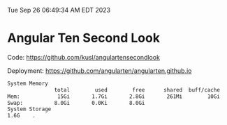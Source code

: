Tue Sep 26 06:49:34 AM EDT 2023

# Angular Ten Second Look

Code: https://github.com/kusl/angulartensecondlook

Deployment: https://github.com/angularten/angularten.github.io

```bash
System Memory
               total        used        free      shared  buff/cache   available
Mem:            15Gi       1.7Gi       2.8Gi       261Mi        10Gi        12Gi
Swap:          8.0Gi       0.0Ki       8.0Gi
System Storage
1.6G	.
```
